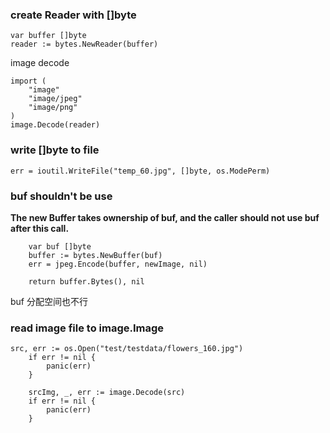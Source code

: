 

### create Reader with []byte

```
var buffer []byte
reader := bytes.NewReader(buffer)
```

image decode

```
import (
    "image"
    "image/jpeg"
    "image/png"
)
image.Decode(reader)
```

### write []byte to file

```
err = ioutil.WriteFile("temp_60.jpg", []byte, os.ModePerm)
```

### buf shouldn't be use 

**The new Buffer takes ownership of buf, and the caller should not use buf after this call.**

```
    var buf []byte
	buffer := bytes.NewBuffer(buf)
	err = jpeg.Encode(buffer, newImage, nil)

	return buffer.Bytes(), nil
```

buf 分配空间也不行

### read image file to image.Image

```
src, err := os.Open("test/testdata/flowers_160.jpg")
	if err != nil {
		panic(err)
	}

	srcImg, _, err := image.Decode(src)
	if err != nil {
		panic(err)
	}
```
